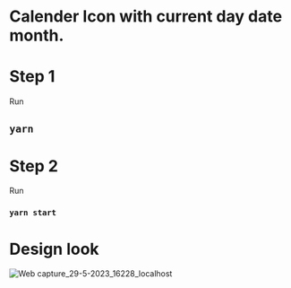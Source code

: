 # Calender Icon with current day date month.

# Step 1
Run
## `yarn`


# Step 2
Run
### `yarn start`


# Design look

![Web capture_29-5-2023_16228_localhost](https://github.com/AmiPuskar/calendar-icon-react/assets/78972943/e82f063b-d6d6-410f-bf3f-1adca992558e)
